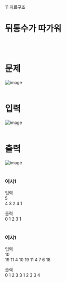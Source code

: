 11 자료구조
# 뒤통수가 따가워
<br>
<br>

# 문제
![image](https://github.com/user-attachments/assets/2b8cb49d-4208-419f-8b96-50267eeb27e9)  
<br>

# 입력
![image](https://github.com/user-attachments/assets/36e2687d-4a27-41ec-8ead-9c7d901fb79b)  
<br>

# 출력
![image](https://github.com/user-attachments/assets/e385c6c3-99b6-4cc0-b794-39ff0cb9863c)  
<br>

### 예시1
입력  
5  
4 3 2 4 1  

출력  
0 1 2 3 1  
<br>

### 예시1
입력  
10  
19 11 4 10 19 11 4 7 6 18  

출력  
0 1 2 3 3 1 2 3 3 4  
<br>
